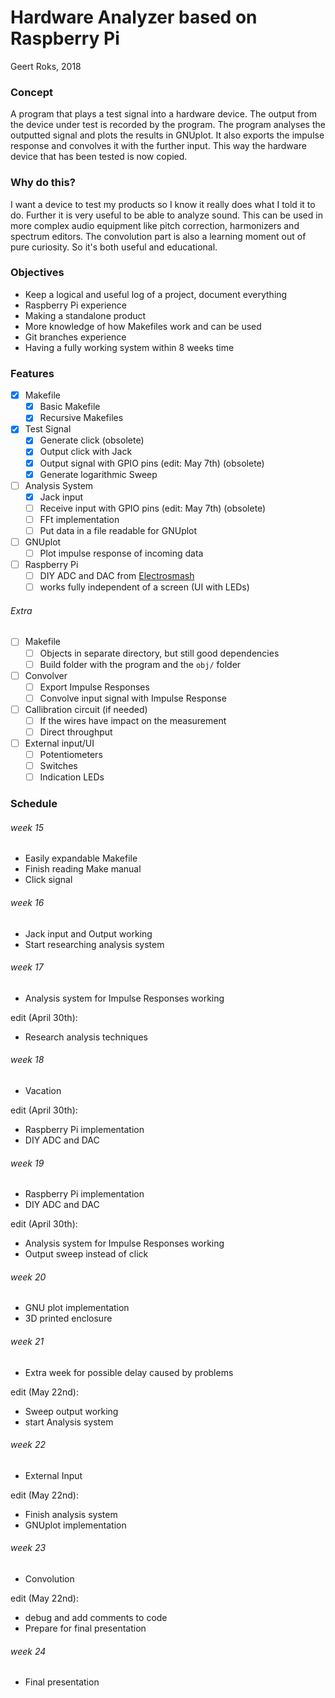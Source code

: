 # Hardware Analyzer based on Raspberry Pi

Geert Roks, 2018

### Concept
A program that plays a test signal into a hardware device. The output from the device under test is recorded by the program. The program analyses the outputted signal and plots the results in GNUplot. It also exports the impulse response and convolves it with the further input. This way the hardware device that has been tested is now copied.

### Why do this?
I want a device to test my products so I know it really does what I told it to do. Further it is very useful to be able to analyze sound. This can be used in more complex audio equipment like pitch correction, harmonizers and spectrum editors. The convolution part is also a learning moment out of pure curiosity. So it's both useful and educational.

### Objectives
  - Keep a logical and useful log of a project, document everything
  - Raspberry Pi experience
  - Making a standalone product
  - More knowledge of how Makefiles work and can be used
  - Git branches experience
  - Having a fully working system within 8 weeks time


### Features
  - [x] Makefile
    - [x] Basic Makefile
    - [x] Recursive Makefiles
  - [x] Test Signal
    - [x] Generate click (obsolete)
    - [x] Output click with Jack
    - [x] Output signal with GPIO pins (edit: May 7th) (obsolete)
    - [x] Generate logarithmic Sweep

  - [ ] Analysis System
    - [x] Jack input
    - [ ] Receive input with GPIO pins (edit: May 7th) (obsolete)
    - [ ] FFt implementation
    - [ ] Put data in a file readable for GNUplot
  - [ ] GNUplot
    - [ ] Plot impulse response of incoming data
  - [ ] Raspberry Pi
    - [ ] DIY ADC and DAC from [Electrosmash](https://www.electrosmash.com/pedal-pi)
    - [ ] works fully independent of a screen (UI with LEDs)

######  Extra
  - [ ] Makefile
    - [ ] Objects in separate directory, but still good dependencies
    - [ ] Build folder with the program and the `obj/` folder
  - [ ] Convolver
    - [ ] Export Impulse Responses
    - [ ] Convolve input signal with Impulse Response
  - [ ] Callibration circuit (if needed)
    - [ ] If the wires have impact on the measurement
    - [ ] Direct throughput
  - [ ] External input/UI
    - [ ] Potentiometers
    - [ ] Switches
    - [ ] Indication LEDs

### Schedule
###### week 15
  - Easily expandable Makefile
  - Finish reading Make manual
  - Click signal

###### week 16
  - Jack input and Output working
  - Start researching analysis system

###### week 17
  - Analysis system for Impulse Responses working

  edit (April 30th):
  - Research analysis techniques

###### week 18
  - Vacation

  edit (April 30th):
  - Raspberry Pi implementation
  - DIY ADC and DAC

###### week 19
  - Raspberry Pi implementation
  - DIY ADC and DAC

  edit (April 30th):
  - Analysis system for Impulse Responses working
  - Output sweep instead of click

###### week 20
  - GNU plot implementation
  - 3D printed enclosure

###### week 21
  - Extra week for possible delay caused by problems

  edit (May 22nd):
  - Sweep output working
  - start Analysis system
###### week 22
  - External Input

  edit (May 22nd):
  - Finish analysis system
  - GNUplot implementation
###### week 23
  - Convolution

  edit (May 22nd):
  - debug and add comments to code
  - Prepare for final presentation
###### week 24
  - Final presentation
